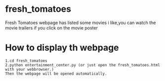 # fresh_tomatoes
Fresh Tomatoes webpage has listed some movies i like,you can watch the movie trailers if you click on the movie poster

# How to display th webpage
	1.cd fresh_tomatoes
	2.python entertainment_center.py (or just open the fresh_tomatoes.html with your webbrowser.)     
    Then the webpage will be opened automatically.
